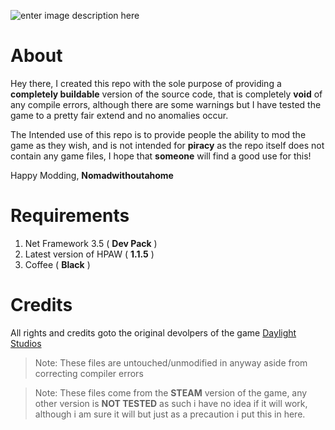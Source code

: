 ![enter image description here](https://i.imgur.com/bBRPnst.png)

# About
Hey there, I created this repo with the sole purpose of providing a **completely buildable** version of the source code, that is completely **void** of any compile errors, although there are some warnings but I have tested the game to a pretty fair extend and no anomalies occur.

The Intended use of this repo is to provide people the ability to mod the game as they wish, and is not intended for **piracy** as the repo itself does not contain any game files, I hope that **someone** will find a good use for this!

Happy Modding,
**Nomadwithoutahome**


# Requirements

 1. Net Framework 3.5 (  **Dev Pack** )
 2. Latest version of HPAW (  **1.1.5** )
 3. Coffee ( **Black** )

# Credits
All rights and credits goto the original devolpers of the game [Daylight Studios](https://www.day-lightstudios.com)

>Note: These files are untouched/unmodified in anyway aside from correcting compiler errors

>Note: These files come from the **STEAM** version of the game, any other version is **NOT TESTED** as such i have no idea if  it will work, although i am sure it will but just as a precaution i put this in here. 
 
    
